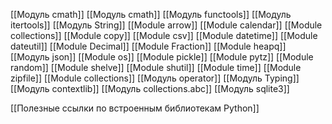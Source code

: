 [[Модуль cmath]]
[[Модуль cmath]]
[[Модуль functools]]
[[Модуль itertools]]
[[Модуль String]]
[[Module arrow]]
[[Module calendar]]
[[Module collections]]
[[Module copy]]
[[Module csv]]
[[Module datetime]]
[[Module dateutil]]
[[Module Decimal]]
[[Module Fraction]]
[[Module heapq]]
[[Модуль json]]
[[Module os]]
[[Module pickle]]
[[Module pytz]]
[[Module random]]
[[Module shelve]]
[[Module shutil]]
[[Module time]]
[[Module zipfile]]
[[Module collections]]
[[Модуль operator]]
[[Модуль Typing]]
[[Модуль contextlib]]
[[Модуль collections.abc]]
[[Модуль sqlite3]]

[[Полезные ссылки по встроенным библиотекам Python]]